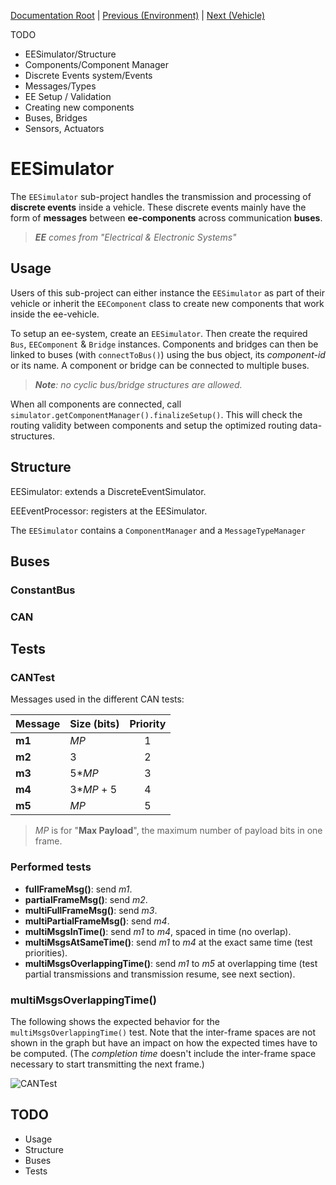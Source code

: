 [Documentation Root](readme.md) | [Previous (Environment)](environment.md) | [Next (Vehicle)](vehicle.md)

TODO
- EESimulator/Structure
- Components/Component Manager
- Discrete Events system/Events
- Messages/Types
- EE Setup / Validation
- Creating new components
- Buses, Bridges
- Sensors, Actuators

# EESimulator

The `EESimulator` sub-project handles the transmission and processing of **discrete events** inside a vehicle. These discrete events mainly have the form of **messages** between **ee-components** across communication **buses**.

> *__EE__ comes from "Electrical & Electronic Systems"*

## Usage

Users of this sub-project can either instance the `EESimulator` as part of their vehicle or inherit the `EEComponent` class to create new components that work inside the ee-vehicle.

To setup an ee-system, create an `EESimulator`.
Then create the required `Bus`, `EEComponent` & `Bridge` instances.
Components and bridges can then be linked to buses (with `connectToBus()`) using the bus object, its _component-id_ or its name.
A component or bridge can be connected to multiple buses.

> _**Note**: no cyclic bus/bridge structures are allowed._

When all components are connected, call `simulator.getComponentManager().finalizeSetup()`.
This will check the routing validity between components and setup the optimized routing data-structures.

## Structure

EESimulator: extends a DiscreteEventSimulator.

EEEventProcessor: registers at the EESimulator.


The `EESimulator` contains a `ComponentManager` and a `MessageTypeManager`



## Buses

### ConstantBus

### CAN

## Tests

### CANTest

Messages used in the different CAN tests:

| Message | Size (bits) | Priority |
| ------- | ------------|:--------:|
| **m1**  | _MP_        | 1        |
| **m2**  | 3           | 2        |
| **m3**  | 5*_MP_      | 3        |
| **m4**  | 3*_MP_ + 5  | 4        |
| **m5**  | _MP_        | 5        |

> _MP_ is for "**Max Payload**", the maximum number of payload bits in one frame.

### Performed tests

- **fullFrameMsg()**: send _m1_.
- **partialFrameMsg()**: send _m2_.
- **multiFullFrameMsg()**: send _m3_.
- **multiPartialFrameMsg()**: send _m4_.
- **multiMsgsInTime()**: send _m1_ to _m4_, spaced in time (no overlap).
- **multiMsgsAtSameTime()**: send _m1_ to _m4_ at the exact same time (test priorities).
- **multiMsgsOverlappingTime()**: send _m1_ to _m5_ at overlapping time (test partial transmissions and transmission resume, see next section).

### multiMsgsOverlappingTime()

The following shows the expected behavior for the `multiMsgsOverlappingTime()` test. Note that the inter-frame spaces are not shown in the graph but have an impact on how the expected times have to be computed. (The *completion time* doesn't include the inter-frame space necessary to start transmitting the next frame.)

![CANTest](img/CANTest.svg)

## TODO

- Usage
- Structure
- Buses
- Tests
